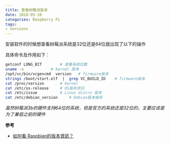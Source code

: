 ```yaml
---
title: 查看树莓派版本
date: 2018-05-20
categories: Raspberry Pi
tags:
- versions
---
```


安装软件的时候想查看树莓派系统是32位还是64位就出现了以下的操作

具体命令及作用如下：

``` bash
getconf LONG_BIT        # 查看系统位数
uname -a            # kernel 版本
/opt/vc/bin/vcgencmd  version   # firmware版本
strings /boot/start.elf  |  grep VC_BUILD_ID    # firmware版本
cat /proc/version       # kernel
cat /etc/os-release     # OS版本资讯
cat /etc/issue          # Linux distro 版本
cat /etc/debian_version     # Debian版本编号
```

*虽然树莓派3b的硬件支持64位的系统，但是官方的系统还是32位的，主要应该是为了兼容之前的硬件*

**参考**

-   [如何看 Raspbian的版本資訊？](https://www.raspberrypi.com.tw/10400/check-what-raspbian-version-you-are-running-on-the-raspberry-pi/)
